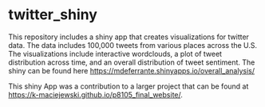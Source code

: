 # twitter_shiny
This repository includes a shiny app that creates visualizations for twitter data. 
The data includes 100,000 tweets from various places across the U.S.
The visualizations include interactive wordclouds, a plot of tweet distribution across time, and an overall distribution of tweet sentiment. 
The shiny can be found here https://mdeferrante.shinyapps.io/overall_analysis/

This shiny App was a contribution to a larger project that can be found at https://k-maciejewski.github.io/p8105_final_website/. 
